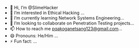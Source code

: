 - 👋 Hi, I’m @SlimeHacker
- 👀 I’m interested in Ethical Hacking ...
- 🌱 I’m currently learning Network Systems Engineering...
- 💞️ I’m looking to collaborate on Penetration Testing projects...
- 📫 How to reach me pqakoganetsang123@gmail.com...
- 😄 Pronouns: He/Him ...
- ⚡ Fun fact: ...

<!---
SlimeHacker/SlimeHacker is a ✨ special ✨ repository because its `README.md` (this file) appears on your GitHub profile.
You can click the Preview link to take a look at your changes.
--->
